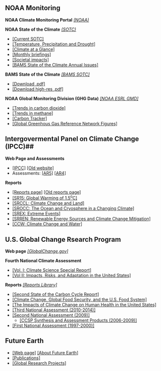 ## NOAA Monitoring ##

**NOAA Climate Monitoring Portal** *[(NOAA)](https://www.ncdc.noaa.gov/climate-monitoring/)*  

**NOAA State of the Climate** *[(SOTC)](https://www.ncdc.noaa.gov/sotc/)*  

- [[Current SOTC]](https://www.ncdc.noaa.gov/sotc/)
- [[Temperature, Precipitation and Drought]](https://www.ncdc.noaa.gov/temp-and-precip/)
- [[Climate at a Glance]](https://www.ncdc.noaa.gov/bams)
- [[Monthly briefings]](https://www.ncdc.noaa.gov/sotc/briefings/)
- [[Societal impacts]](https://www.ncdc.noaa.gov/societal-impacts/)
- [[BAMS State of the Climate Annual Issues]](https://www.ncdc.noaa.gov/bams)

**BAMS State of the Climate** *[[BAMS SOTC]](https://www.ametsoc.org/index.cfm/ams/publications/bulletin-of-the-american-meteorological-society-bams/state-of-the-climate/)*

- [[Download .pdf]](https://www.ametsoc.net/sotc2018/Socin2018_lowres.pdf)
- [[Download high-res .pdf]](https://www.ametsoc.net/sotc2018/Socin2018_hires.pdf)

**NOAA Global Monitoring Division (GHG Data)** *[[NOAA ESRL GMD]](http://www.cmdl.noaa.gov)*  

- [[Trends in carbon dioxide]](https://www.esrl.noaa.gov/gmd/ccgg/trends/)
- [[Trends in methane]](https://www.esrl.noaa.gov/gmd/ccgg/trends_ch4/)
- [[Carbon Tracker]](https://www.esrl.noaa.gov/gmd/ccgg/carbontracker/)
- [[Global Greenhous Gas Reference Network Figures]](https://www.esrl.noaa.gov/gmd/ccgg/gallery/figures/index.html)

## Intergovermental Panel on Climate Change (IPCC)##

**Web Page and Assessments** 

- [[IPCC]](https://www.ipcc.ch)  [[Old website]](http://archive.ipcc.ch/)
- Assessments:  [[AR5]](https://archive.ipcc.ch/report/ar5/) [[AR4]](https://archive.ipcc.ch/report/ar4/)

**Reports**  

- [[Reports page]](https://www.ipcc.ch/reports/) [[Old reports page]](https://archive.ipcc.ch/publications_and_data/publications_and_data_reports.shtml) 
- [[SR15: Global Warming of 1.5<sup>o</sup>C]](https://www.ipcc.ch/report/sr15/)
- [[SRCCL:  Climate Change and Land]](https://www.ipcc.ch/report/srccl/)
- [[SROCC:  The Ocean and Cryosphere in a Changing Climate]](https://www.ipcc.ch/report/srocc/)
- [[SREX:  Extreme Events]](https://archive.ipcc.ch/report/srex/)
- [[SRREN:  Renewable Energy Sources and Climate Change Mitigation]](https://archive.ipcc.ch/report/srren/)
- [[CCW:  Climate Change and Water]](https://www.ipcc.ch/publication/climate-change-and-water-2/)

## U.S. Global Change Rsearch Program ##

**Web page** *[[GlobalChange.gov]](https://www.globalchange.gov)*

**Fourth National Climate Assessment**

- [[Vol. I:  Climate Science Special Report]](https://science2017.globalchange.gov)
- [[Vol II:  Impacts, Risks, and Adaptation in the United States]](https://www.globalchange.gov/nca4)

**Reports** *[[Reports Library]](https://www.globalchange.gov/browse/reports)*
 
- [[Second State of the Carbon Cycle Report]](https://carbon2018.globalchange.gov)
- [[Climate Change, Global Food Security, and the U.S. Food System]](https://www.usda.gov/oce/climate_change/FoodSecurity.htm)
- [[The Impacts of Climate Change on Human Health in the United States]](http://health2016.globalchange.gov/)
- [[Third National Assessment (2010-2014)]](https://www.globalchange.gov/engage/process-products/NCA3)
- [[Second National Assessment (2009)]](https://www.globalchange.gov/browse/reports/global-climate-change-impacts-united-states)
	- [[CCSP Synthesis and Assessment Products (2006-2009)]](https://www.globalchange.gov/engage/process-products/sap-summary)
- [[First National Assessment (1997-2000)]](https://www.globalchange.gov/engage/process-products/NCA1)


## Future Earth ##

- [[Web page]](http://futureearth.org)  [[About Future Earth]](https://futureearth.org/networks/global-research-projects/) 
- [[Publications]](https://futureearth.org/publications)
- [[Global Research Projects]](https://futureearth.org/networks/global-research-projects/)







